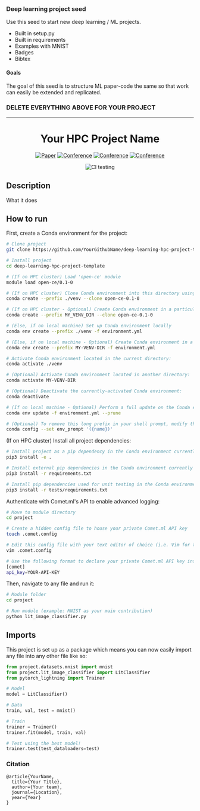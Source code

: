 ### Deep learning project seed

Use this seed to start new deep learning / ML projects.

- Built in setup.py
- Built in requirements
- Examples with MNIST
- Badges
- Bibtex

#### Goals

The goal of this seed is to structure ML paper-code the same so that work can easily be extended and replicated.

### DELETE EVERYTHING ABOVE FOR YOUR PROJECT

 
---

<div align="center">    

# Your HPC Project Name

[![Paper](http://img.shields.io/badge/paper-arxiv.1001.2234-B31B1B.svg)](https://www.nature.com/articles/nature14539)
[![Conference](http://img.shields.io/badge/NeurIPS-2019-4b44ce.svg)](https://papers.nips.cc/book/advances-in-neural-information-processing-systems-31-2018)
[![Conference](http://img.shields.io/badge/ICLR-2019-4b44ce.svg)](https://papers.nips.cc/book/advances-in-neural-information-processing-systems-31-2018)
[![Conference](http://img.shields.io/badge/AnyConference-year-4b44ce.svg)](https://papers.nips.cc/book/advances-in-neural-information-processing-systems-31-2018)
<!--
ARXIV   
[![Paper](http://img.shields.io/badge/arxiv-math.co:1480.1111-B31B1B.svg)](https://www.nature.com/articles/nature14539)
-->
![CI testing](https://github.com/amorehead/deep-learning-hpc-project-template/workflows/CI%20testing/badge.svg?branch=master&event=push)


<!--  
Conference   
-->   
</div>

## Description

What it does

## How to run

First, create a Conda environment for the project:

```bash
# Clone project   
git clone https://github.com/YourGithubName/deep-learning-hpc-project-template

# Install project   
cd deep-learning-hpc-project-template

# (If on HPC cluster) Load 'open-ce' module
module load open-ce/0.1-0

# (If on HPC cluster) Clone Conda environment into this directory using provided 'open-ce' environment:
conda create --prefix ./venv --clone open-ce-0.1-0

# (If on HPC cluster - Optional) Create Conda environment in a particular directory using provided 'open-ce' environment:
conda create --prefix MY_VENV_DIR --clone open-ce-0.1-0

# (Else, if on local machine) Set up Conda environment locally
conda env create --prefix ./venv -f environment.yml

# (Else, if on local machine - Optional) Create Conda environment in a particular directory using local 'environment.yml' file:
conda env create --prefix MY-VENV-DIR -f environment.yml

# Activate Conda environment located in the current directory:
conda activate ./venv

# (Optional) Activate Conda environment located in another directory:
conda activate MY-VENV-DIR

# (Optional) Deactivate the currently-activated Conda environment:
conda deactivate

# (If on local machine - Optional) Perform a full update on the Conda environment described in 'environment.yml':
conda env update -f environment.yml --prune

# (Optional) To remove this long prefix in your shell prompt, modify the env_prompt setting in your .condarc file with:
conda config --set env_prompt '({name})'
```

(If on HPC cluster) Install all project dependencies:

```bash
# Install project as a pip dependency in the Conda environment currently activated:
pip3 install -e .

# Install external pip dependencies in the Conda environment currently activated:
pip3 install -r requirements.txt

# Install pip dependencies used for unit testing in the Conda environment currently activated:
pip3 install -r tests/requirements.txt
 ```

Authenticate with Comet.ml's API to enable advanced logging:
```bash
# Move to module directory
cd project

# Create a hidden config file to house your private Comet.ml API key
touch .comet.config

# Edit this config file with your text editor of choice (i.e. Vim for this example)
vim .comet.config

# Use the following format to declare your private Comet.ml API key inside .comet.config
[comet]
api_key=YOUR-API-KEY
 ```
Then, navigate to any file and run it:

 ```bash
# Module folder
cd project

# Run module (example: MNIST as your main contribution)   
python lit_image_classifier.py    
```

## Imports

This project is set up as a package which means you can now easily import any file into any other file like so:

```python
from project.datasets.mnist import mnist
from project.lit_image_classifier import LitClassifier
from pytorch_lightning import Trainer

# Model
model = LitClassifier()

# Data
train, val, test = mnist()

# Train
trainer = Trainer()
trainer.fit(model, train, val)

# Test using the best model!
trainer.test(test_dataloaders=test)
```

### Citation

```
@article{YourName,
  title={Your Title},
  author={Your team},
  journal={Location},
  year={Year}
}
```   